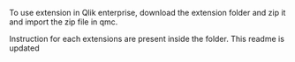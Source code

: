 To use extension in Qlik enterprise, download the extension folder and zip it and import the zip file in qmc.

Instruction for each extensions are present inside the folder.
This readme is updated